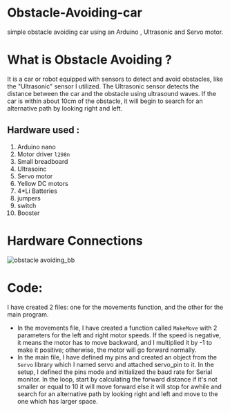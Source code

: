 # Obstacle-Avoiding-car
simple obstacle avoiding car using an Arduino , Ultrasonic and Servo motor.

# What is Obstacle Avoiding ?
It is a car or robot equipped with sensors to detect and avoid obstacles, like the "Ultrasonic" sensor I utilized. The Ultrasonic sensor detects the distance between the car and the obstacle using ultrasound waves. If the car is within about 10cm of the obstacle, it will begin to search for an alternative path by looking right and left.

## Hardware used :
1. Arduino nano
2. Motor driver `l298n`
3. Small breadboard
4. Ultrasoinc
5. Servo motor
6. Yellow DC motors
7. 4*Li Batteries
8. jumpers
9. switch
10. Booster

# Hardware Connections
![obstacle avoiding_bb](https://github.com/Hamaozil/Obstacle-Avoiding-car/assets/115914652/07743750-0b1b-449e-bf24-db5a8692afc7)

# Code:
I have created 2 files: one for the movements function, and the other for the main program.
- In the movements file, I have created a function called `MakeMove` with 2 parameters for the left and right motor speeds. If the speed is negative, it means the motor has to move backward, and I multiplied it by -1 to make it positive; otherwise, the motor will go forward normally.
- In the main file, I have defined my pins and created an object from the `Servo` library which I named servo and attached servo_pin to it. In the setup, I defined the pins mode and initialized the baud rate for Serial monitor. In the loop, start by calculating the forward distance if it's not smaller or equal to 10 it will move forward else it will stop for awhile and search for an alternative path by looking right and left and move to the one which has larger space.

